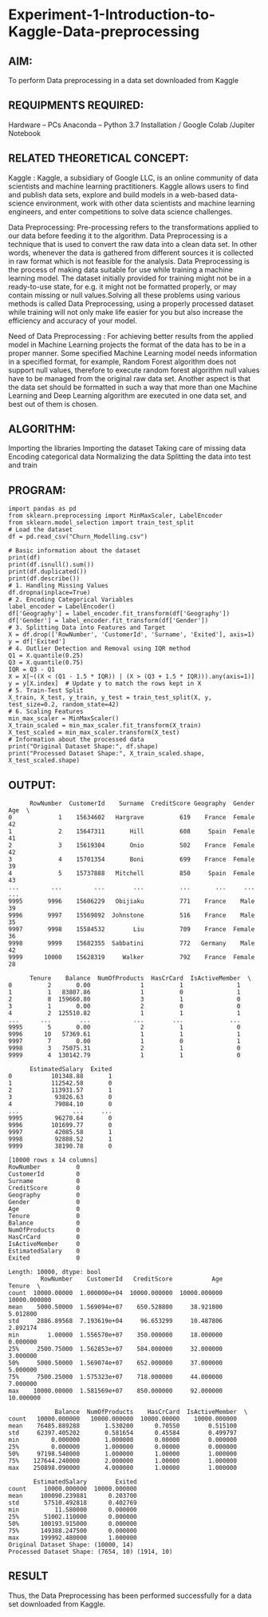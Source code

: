 # Experiment-1-Introduction-to-Kaggle-Data-preprocessing


## AIM:

To perform Data preprocessing in a data set downloaded from Kaggle
## REQUIPMENTS REQUIRED:
Hardware – PCs
Anaconda – Python 3.7 Installation / Google Colab /Jupiter Notebook
## RELATED THEORETICAL CONCEPT:

Kaggle :
Kaggle, a subsidiary of Google LLC, is an online community of data scientists and machine learning practitioners. Kaggle allows users to find and publish data sets, explore and build models in a web-based data-science environment, work with other data scientists and machine learning engineers, and enter competitions to solve data science challenges.

Data Preprocessing:
Pre-processing refers to the transformations applied to our data before feeding it to the algorithm. Data Preprocessing is a technique that is used to convert the raw data into a clean data set. In other words, whenever the data is gathered from different sources it is collected in raw format which is not feasible for the analysis.
Data Preprocessing is the process of making data suitable for use while training a machine learning model. The dataset initially provided for training might not be in a ready-to-use state, for e.g. it might not be formatted properly, or may contain missing or null values.Solving all these problems using various methods is called Data Preprocessing, using a properly processed dataset while training will not only make life easier for you but also increase the efficiency and accuracy of your model.

Need of Data Preprocessing :
For achieving better results from the applied model in Machine Learning projects the format of the data has to be in a proper manner. Some specified Machine Learning model needs information in a specified format, for example, Random Forest algorithm does not support null values, therefore to execute random forest algorithm null values have to be managed from the original raw data set.
Another aspect is that the data set should be formatted in such a way that more than one Machine Learning and Deep Learning algorithm are executed in one data set, and best out of them is chosen.

## ALGORITHM:
Importing the libraries
Importing the dataset
Taking care of missing data
Encoding categorical data
Normalizing the data
Splitting the data into test and train

## PROGRAM:
```
import pandas as pd
from sklearn.preprocessing import MinMaxScaler, LabelEncoder
from sklearn.model_selection import train_test_split
# Load the dataset
df = pd.read_csv("Churn_Modelling.csv")

# Basic information about the dataset
print(df)
print(df.isnull().sum())
print(df.duplicated())
print(df.describe())
# 1. Handling Missing Values
df.dropna(inplace=True)
# 2. Encoding Categorical Variables
label_encoder = LabelEncoder()
df['Geography'] = label_encoder.fit_transform(df['Geography'])
df['Gender'] = label_encoder.fit_transform(df['Gender'])
# 3. Splitting Data into Features and Target
X = df.drop(['RowNumber', 'CustomerId', 'Surname', 'Exited'], axis=1)
y = df['Exited']
# 4. Outlier Detection and Removal using IQR method
Q1 = X.quantile(0.25)
Q3 = X.quantile(0.75)
IQR = Q3 - Q1
X = X[~((X < (Q1 - 1.5 * IQR)) | (X > (Q3 + 1.5 * IQR))).any(axis=1)]
y = y[X.index]  # Update y to match the rows kept in X
# 5. Train-Test Split
X_train, X_test, y_train, y_test = train_test_split(X, y, test_size=0.2, random_state=42)
# 6. Scaling Features
min_max_scaler = MinMaxScaler()
X_train_scaled = min_max_scaler.fit_transform(X_train)
X_test_scaled = min_max_scaler.transform(X_test)
# Information about the processed data
print("Original Dataset Shape:", df.shape)
print("Processed Dataset Shape:", X_train_scaled.shape, X_test_scaled.shape)
```
## OUTPUT:
```
      RowNumber  CustomerId    Surname  CreditScore Geography  Gender  Age  \
0             1    15634602   Hargrave          619    France  Female   42   
1             2    15647311       Hill          608     Spain  Female   41   
2             3    15619304       Onio          502    France  Female   42   
3             4    15701354       Boni          699    France  Female   39   
4             5    15737888   Mitchell          850     Spain  Female   43   
...         ...         ...        ...          ...       ...     ...  ...   
9995       9996    15606229   Obijiaku          771    France    Male   39   
9996       9997    15569892  Johnstone          516    France    Male   35   
9997       9998    15584532        Liu          709    France  Female   36   
9998       9999    15682355  Sabbatini          772   Germany    Male   42   
9999      10000    15628319     Walker          792    France  Female   28   

      Tenure    Balance  NumOfProducts  HasCrCard  IsActiveMember  \
0          2       0.00              1          1               1   
1          1   83807.86              1          0               1   
2          8  159660.80              3          1               0   
3          1       0.00              2          0               0   
4          2  125510.82              1          1               1   
...      ...        ...            ...        ...             ...   
9995       5       0.00              2          1               0   
9996      10   57369.61              1          1               1   
9997       7       0.00              1          0               1   
9998       3   75075.31              2          1               0   
9999       4  130142.79              1          1               0   

      EstimatedSalary  Exited  
0           101348.88       1  
1           112542.58       0  
2           113931.57       1  
3            93826.63       0  
4            79084.10       0  
...               ...     ...  
9995         96270.64       0  
9996        101699.77       0  
9997         42085.58       1  
9998         92888.52       1  
9999         38190.78       0  

[10000 rows x 14 columns]
RowNumber          0
CustomerId         0
Surname            0
CreditScore        0
Geography          0
Gender             0
Age                0
Tenure             0
Balance            0
NumOfProducts      0
HasCrCard          0
IsActiveMember     0
EstimatedSalary    0
Exited             0

Length: 10000, dtype: bool
         RowNumber    CustomerId   CreditScore           Age        Tenure  \
count  10000.00000  1.000000e+04  10000.000000  10000.000000  10000.000000   
mean    5000.50000  1.569094e+07    650.528800     38.921800      5.012800   
std     2886.89568  7.193619e+04     96.653299     10.487806      2.892174   
min        1.00000  1.556570e+07    350.000000     18.000000      0.000000   
25%     2500.75000  1.562853e+07    584.000000     32.000000      3.000000   
50%     5000.50000  1.569074e+07    652.000000     37.000000      5.000000   
75%     7500.25000  1.575323e+07    718.000000     44.000000      7.000000   
max    10000.00000  1.581569e+07    850.000000     92.000000     10.000000   

             Balance  NumOfProducts    HasCrCard  IsActiveMember  \
count   10000.000000   10000.000000  10000.00000    10000.000000   
mean    76485.889288       1.530200      0.70550        0.515100   
std     62397.405202       0.581654      0.45584        0.499797   
min         0.000000       1.000000      0.00000        0.000000   
25%         0.000000       1.000000      0.00000        0.000000   
50%     97198.540000       1.000000      1.00000        1.000000   
75%    127644.240000       2.000000      1.00000        1.000000   
max    250898.090000       4.000000      1.00000        1.000000   

       EstimatedSalary        Exited  
count     10000.000000  10000.000000  
mean     100090.239881      0.203700  
std       57510.492818      0.402769  
min          11.580000      0.000000  
25%       51002.110000      0.000000  
50%      100193.915000      0.000000  
75%      149388.247500      0.000000  
max      199992.480000      1.000000  
Original Dataset Shape: (10000, 14)
Processed Dataset Shape: (7654, 10) (1914, 10)
```
## RESULT
Thus, the Data Preprocessing has been performed successfully for a data set downloaded from Kaggle.
